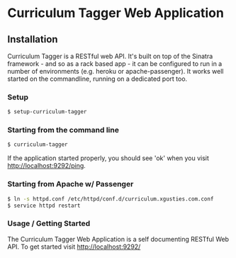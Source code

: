 # Curriculum Tagger Web Application

## Installation

Curriculum Tagger is a RESTful web API. It's built on top of the Sinatra framework - and so as a rack based app - it can be configured to run in a number of environments (e.g. heroku or apache-passenger). It works well started on the commandline, running on a dedicated port too.

### Setup

``` bash
$ setup-curriculum-tagger
```

### Starting from the command line

``` bash
$ curriculum-tagger
```

If the application started properly, you should see 'ok' when you visit [http://localhost:9292/ping](http://localhost:9292/ping).

### Starting from Apache w/ Passenger

``` bash
$ ln -s httpd.conf /etc/httpd/conf.d/curriculum.xgusties.com.conf
$ service httpd restart
```

### Usage / Getting Started

The Curriculum Tagger Web Application is a self documenting RESTful Web API. To get started visit [http://localhost:9292/](http://localhost:9292/)

